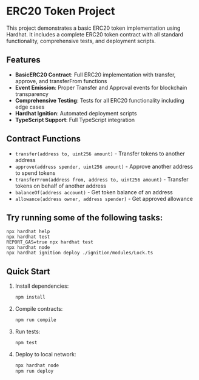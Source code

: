 # ERC20 Token Project

This project demonstrates a basic ERC20 token implementation using Hardhat. It includes a complete ERC20 token contract with all standard functionality, comprehensive tests, and deployment scripts.

## Features

- **BasicERC20 Contract**: Full ERC20 implementation with transfer, approve, and transferFrom functions
- **Event Emission**: Proper Transfer and Approval events for blockchain transparency
- **Comprehensive Testing**: Tests for all ERC20 functionality including edge cases
- **Hardhat Ignition**: Automated deployment scripts
- **TypeScript Support**: Full TypeScript integration

## Contract Functions

- `transfer(address to, uint256 amount)` - Transfer tokens to another address
- `approve(address spender, uint256 amount)` - Approve another address to spend tokens
- `transferFrom(address from, address to, uint256 amount)` - Transfer tokens on behalf of another address
- `balanceOf(address account)` - Get token balance of an address
- `allowance(address owner, address spender)` - Get approved allowance

## Try running some of the following tasks:

```shell
npx hardhat help
npx hardhat test
REPORT_GAS=true npx hardhat test
npx hardhat node
npx hardhat ignition deploy ./ignition/modules/Lock.ts
```

## Quick Start

1. Install dependencies:
   ```bash
   npm install
   ```

2. Compile contracts:
   ```bash
   npm run compile
   ```

3. Run tests:
   ```bash
   npm test
   ```

4. Deploy to local network:
   ```bash
   npx hardhat node
   npm run deploy
   ```
